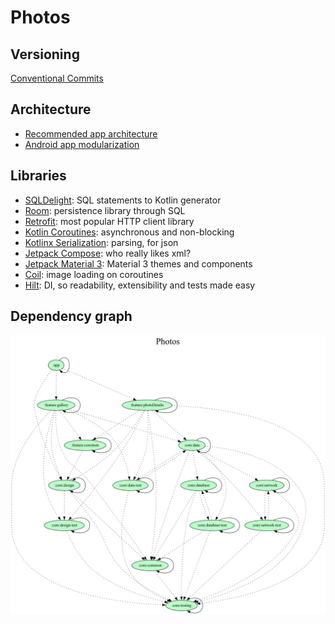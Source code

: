 # Photos

## Versioning

[Conventional Commits](https://www.conventionalcommits.org/en/v1.0.0/)

## Architecture

- [Recommended app architecture](https://developer.android.com/topic/architecture#recommended-app-arch)
- [Android app modularization](https://developer.android.com/topic/modularization)

## Libraries

- [SQLDelight](https://github.com/cashapp/sqldelight): SQL statements to Kotlin generator
- [Room](https://developer.android.com/training/data-storage/room): persistence library through SQL
- [Retrofit](https://github.com/square/retrofit): most popular HTTP client library
- [Kotlin Coroutines](https://kotlinlang.org/docs/coroutines-overview.html): asynchronous and non-blocking
- [Kotlinx Serialization](https://github.com/Kotlin/kotlinx.serialization): parsing, for json
- [Jetpack Compose](https://developer.android.com/jetpack/compose): who really likes xml?
- [Jetpack Material 3](https://developer.android.com/reference/kotlin/androidx/compose/material3/package-summary): Material 3 themes and components
- [Coil](https://coil-kt.github.io/coil/): image loading on coroutines
- [Hilt](https://developer.android.com/training/dependency-injection/hilt-android): DI, so readability, extensibility and tests made easy

## Dependency graph

![img](doc/dependency-graph/project.dot.png)
